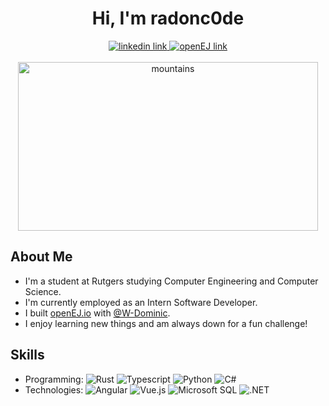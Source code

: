 <div id="header" align="center">
  <h1>Hi, I'm radonc0de</h1>
  <div id="badges">
    <a href="https://www.linkedin.com/in/keith-lehman-930949224/">
      <img src="https://img.shields.io/badge/LinkedIn-blue?logo=linkedin&logoColor=white&style=for-the-badge" alt="linkedin link">
    </a>
    <a href="http://159.203.177.102">
      <img src="https://img.shields.io/badge/-openEJ.io-success?style=for-the-badge&logo=subaru" alt="openEJ link">
    </a>
  </div>
  <br>
  <img src="https://external-content.duckduckgo.com/iu/?u=http%3A%2F%2Fwww.100hdwallpapers.com%2Fwallpapers%2F3840x2160%2Fmountains_lscape_minimal_4k-hd_wallpapers.jpg&f=1&nofb=1" alt="mountains" width=480 height=270>
</div>
<div id="body" align="left">
  <h2>About Me</h2>
  <ul>
    <li>I'm a student at Rutgers studying Computer Engineering and Computer Science.</li>
    <li>I'm currently employed as an Intern Software Developer.</li>
    <li>I built <a href="http://159.203.177.102">openEJ.io</a> with <a href="https://github.com/W-Dominic">@W-Dominic</a>.</li>
    <li>I enjoy learning new things and am always down for a fun challenge!</a>
  </ul>
  <h2>Skills</h2>
  <ul>
    <li>Programming: <img src="https://img.shields.io/badge/-Rust-orange?style=flat-square&logo=Rust" alt="Rust"> <img src="https://img.shields.io/badge/-Typescript-9cf?style=flat-square&logo=Typescript" alt="Typescript"> <img src="https://img.shields.io/badge/-Python-ff69b4?style=flat-square&logo=Python" alt="Python"> <img src="https://img.shields.io/badge/-C%23-green?style=flat-square&logo=csharp" alt="C#">
    <li>Technologies: <img src="https://img.shields.io/badge/-Angular-red?style=flat-square&logo=angular" alt="Angular"> <img src="https://img.shields.io/badge/-Vue-green?style=flat-square&logo=vuedotjs" alt="Vue.js"> <img src="https://img.shields.io/badge/-Microsoft%20SQL-blue?style=flat-square&logo=microsoftsqlserver" alt="Microsoft SQL"> <img src="https://img.shields.io/badge/-.NET-success?style=flat-square&logo=dotnet" alt=".NET">
  </ul>
</div>


